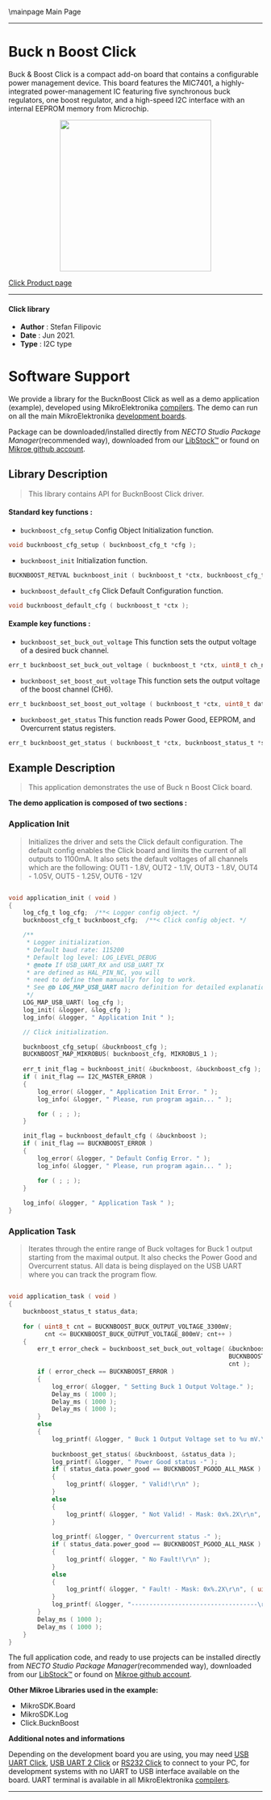 \mainpage Main Page

---
# Buck n Boost Click

Buck & Boost Click is a compact add-on board that contains a configurable power management device. This board features the MIC7401, a highly-integrated power-management IC featuring five synchronous buck regulators, one boost regulator, and a high-speed I2C interface with an internal EEPROM memory from Microchip.

<p align="center">
  <img src="https://download.mikroe.com/images/click_for_ide/bucknboost_click.png" height=300px>
</p>

[Click Product page](https://www.mikroe.com/buck-and-boost-click)

---


#### Click library

- **Author**        : Stefan Filipovic
- **Date**          : Jun 2021.
- **Type**          : I2C type


# Software Support

We provide a library for the BucknBoost Click
as well as a demo application (example), developed using MikroElektronika
[compilers](https://www.mikroe.com/necto-studio).
The demo can run on all the main MikroElektronika [development boards](https://www.mikroe.com/development-boards).

Package can be downloaded/installed directly from *NECTO Studio Package Manager*(recommended way), downloaded from our [LibStock&trade;](https://libstock.mikroe.com) or found on [Mikroe github account](https://github.com/MikroElektronika/mikrosdk_click_v2/tree/master/clicks).

## Library Description

> This library contains API for BucknBoost Click driver.

#### Standard key functions :

- `bucknboost_cfg_setup` Config Object Initialization function.
```c
void bucknboost_cfg_setup ( bucknboost_cfg_t *cfg );
```

- `bucknboost_init` Initialization function.
```c
BUCKNBOOST_RETVAL bucknboost_init ( bucknboost_t *ctx, bucknboost_cfg_t *cfg );
```

- `bucknboost_default_cfg` Click Default Configuration function.
```c
void bucknboost_default_cfg ( bucknboost_t *ctx );
```

#### Example key functions :

- `bucknboost_set_buck_out_voltage` This function sets the output voltage of a desired buck channel.
```c
err_t bucknboost_set_buck_out_voltage ( bucknboost_t *ctx, uint8_t ch_num, uint8_t data_in );
```

- `bucknboost_set_boost_out_voltage` This function sets the output voltage of the boost channel (CH6).
```c
err_t bucknboost_set_boost_out_voltage ( bucknboost_t *ctx, uint8_t data_in );
```

- `bucknboost_get_status` This function reads Power Good, EEPROM, and Overcurrent status registers.
```c
err_t bucknboost_get_status ( bucknboost_t *ctx, bucknboost_status_t *st_data );
```

## Example Description

> This application demonstrates the use of Buck n Boost Click board.

**The demo application is composed of two sections :**

### Application Init

> Initializes the driver and sets the Click default configuration.
> The default config enables the Click board and limits the current of all outputs to 1100mA.
> It also sets the default voltages of all channels which are the following:
> OUT1 - 1.8V, OUT2 - 1.1V, OUT3 - 1.8V, OUT4 - 1.05V, OUT5 - 1.25V, OUT6 - 12V 

```c

void application_init ( void )
{
    log_cfg_t log_cfg;  /**< Logger config object. */
    bucknboost_cfg_t bucknboost_cfg;  /**< Click config object. */

    /** 
     * Logger initialization.
     * Default baud rate: 115200
     * Default log level: LOG_LEVEL_DEBUG
     * @note If USB_UART_RX and USB_UART_TX 
     * are defined as HAL_PIN_NC, you will 
     * need to define them manually for log to work. 
     * See @b LOG_MAP_USB_UART macro definition for detailed explanation.
     */
    LOG_MAP_USB_UART( log_cfg );
    log_init( &logger, &log_cfg );
    log_info( &logger, " Application Init " );

    // Click initialization.

    bucknboost_cfg_setup( &bucknboost_cfg );
    BUCKNBOOST_MAP_MIKROBUS( bucknboost_cfg, MIKROBUS_1 );
    
    err_t init_flag = bucknboost_init( &bucknboost, &bucknboost_cfg );
    if ( init_flag == I2C_MASTER_ERROR ) 
    {
        log_error( &logger, " Application Init Error. " );
        log_info( &logger, " Please, run program again... " );

        for ( ; ; );
    }

    init_flag = bucknboost_default_cfg ( &bucknboost );
    if ( init_flag == BUCKNBOOST_ERROR ) 
    {
        log_error( &logger, " Default Config Error. " );
        log_info( &logger, " Please, run program again... " );

        for ( ; ; );
    }
    
    log_info( &logger, " Application Task " );
}

```

### Application Task

> Iterates through the entire range of Buck voltages for Buck 1 output starting from the maximal output.
> It also checks the Power Good and Overcurrent status.
> All data is being displayed on the USB UART where you can track the program flow.

```c

void application_task ( void )
{
    bucknboost_status_t status_data;
    
    for ( uint8_t cnt = BUCKNBOOST_BUCK_OUTPUT_VOLTAGE_3300mV; 
          cnt <= BUCKNBOOST_BUCK_OUTPUT_VOLTAGE_800mV; cnt++ )
    {
        err_t error_check = bucknboost_set_buck_out_voltage( &bucknboost, 
                                                             BUCKNBOOST_OUTPUT_CH_1, 
                                                             cnt );
        if ( error_check == BUCKNBOOST_ERROR )
        {
            log_error( &logger, " Setting Buck 1 Output Voltage." );
            Delay_ms ( 1000 );
            Delay_ms ( 1000 );
            Delay_ms ( 1000 );
        }
        else
        {
            log_printf( &logger, " Buck 1 Output Voltage set to %u mV.\r\n", 3300 - cnt * 50 );
            
            bucknboost_get_status( &bucknboost, &status_data );
            log_printf( &logger, " Power Good status -" );
            if ( status_data.power_good == BUCKNBOOST_PGOOD_ALL_MASK )
            {
                log_printf( &logger, " Valid!\r\n" );
            }
            else
            {
                log_printf( &logger, " Not Valid! - Mask: 0x%.2X\r\n", ( uint16_t ) status_data.power_good );
            }
            
            log_printf( &logger, " Overcurrent status -" );
            if ( status_data.power_good == BUCKNBOOST_PGOOD_ALL_MASK )
            {
                log_printf( &logger, " No Fault!\r\n" );
            }
            else
            {
                log_printf( &logger, " Fault! - Mask: 0x%.2X\r\n", ( uint16_t ) status_data.overcurrent_fault );
            }
            log_printf( &logger, "-----------------------------------\r\n" );
        }
        Delay_ms ( 1000 );
        Delay_ms ( 1000 );
    }
}

```


The full application code, and ready to use projects can be installed directly from *NECTO Studio Package Manager*(recommended way), downloaded from our [LibStock&trade;](https://libstock.mikroe.com) or found on [Mikroe github account](https://github.com/MikroElektronika/mikrosdk_click_v2/tree/master/clicks).

**Other Mikroe Libraries used in the example:**

- MikroSDK.Board
- MikroSDK.Log
- Click.BucknBoost

**Additional notes and informations**

Depending on the development board you are using, you may need
[USB UART Click](https://www.mikroe.com/usb-uart-click),
[USB UART 2 Click](https://www.mikroe.com/usb-uart-2-click) or
[RS232 Click](https://www.mikroe.com/rs232-click) to connect to your PC, for
development systems with no UART to USB interface available on the board. UART
terminal is available in all MikroElektronika
[compilers](https://shop.mikroe.com/compilers).

---
